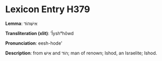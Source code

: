 # Lexicon Entry H379

**Lemma**: אִישְׁהוֹד

**Transliteration (xlit)**: ʼÎyshᵉhôwd

**Pronunciation**: eesh-hode'

**Description**:
from אִישׁ and הוֹד; man of renown; Ishod, an Israelite; Ishod.

